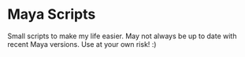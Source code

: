 # Maya Scripts

Small scripts to make my life easier. May not always be up to date with recent Maya versions. Use at your own risk! :)
